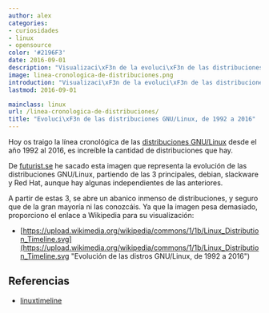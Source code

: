 ```yaml
---
author: alex
categories:
- curiosidades
- linux
- opensource
color: '#2196F3'
date: 2016-09-01
description: "Visualizaci\xF3n de la evoluci\xF3n de las distribuciones GNU/Linux"
image: linea-cronologica-de-distribuciones.png
introduction: "Visualizaci\xF3n de la evoluci\xF3n de las distribuciones GNU/Linux"
lastmod: 2016-09-01

mainclass: linux
url: /linea-cronologica-de-distribuciones/
title: "Evoluci\xF3n de las distribuciones GNU/Linux, de 1992 a 2016"
---
```


<figure>
    <amp-img on="tap:lightbox1" role="button" tabindex="0" layout="responsive" src="/img/linea-cronologica-de-distribuciones.png" alt="{{ title }}" title="{{ title }}" width="800" height="400"></amp-img>
</figure>

Hoy os traigo la línea cronológica de las [distribuciones GNU/Linux](/categories/linux/ "Artículos sobre linux") desde el año 1992 al 2016, es increíble la cantidad de distribuciones que hay.

De <a target="_blank" href="http://futurist.se/gldt/">futurist.se</a> he sacado esta imagen que representa la evolución de las distribuciones GNU/Linux, partiendo de las 3 principales, debian, slackware y Red Hat, aunque hay algunas independientes de las anteriores.

<!--more--><!--ad-->

A partir de estas 3, se abre un abanico inmenso de distribuciones, y seguro que de la gran mayoría ni las conozcáis. Ya que la imagen pesa demasiado, proporciono el enlace a Wikipedia para su visualización:

- [https://upload.wikimedia.org/wikipedia/commons/1/1b/Linux_Distribution_Timeline.svg](https://upload.wikimedia.org/wikipedia/commons/1/1b/Linux_Distribution_Timeline.svg "Evolución de las distros GNU/Linux, de 1992 a 2016")

## Referencias

- [linuxtimeline](https://github.com/konimex/linuxtimeline "Repositorio en Github de LinuxTimeline")
